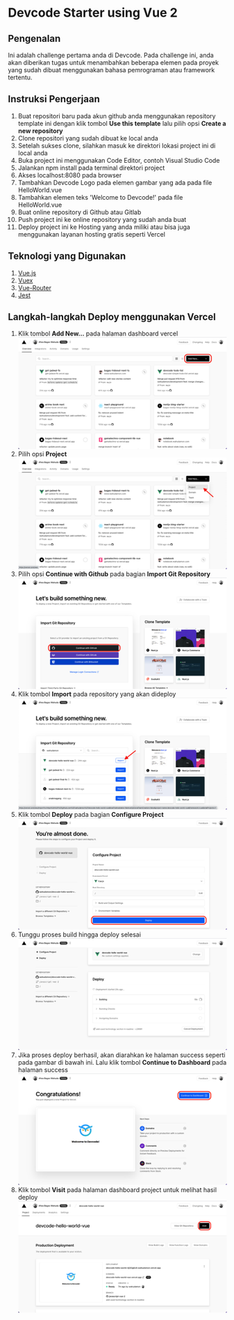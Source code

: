 # Devcode Starter using Vue 2

## Pengenalan

Ini adalah challenge pertama anda di Devcode. Pada challenge ini, anda akan diberikan tugas untuk menambahkan beberapa elemen pada proyek yang sudah dibuat menggunakan bahasa pemrograman atau framework tertentu.

## Instruksi Pengerjaan

1. Buat repositori baru pada akun github anda menggunakan repository template ini dengan klik tombol **Use this template** lalu pilih opsi **Create a new repository**
2. Clone repositori yang sudah dibuat ke local anda
3. Setelah sukses clone, silahkan masuk ke direktori lokasi project ini di local anda
4. Buka project ini menggunakan Code Editor, contoh Visual Studio Code
5. Jalankan npm install pada terminal direktori project
6. Akses localhost:8080 pada browser
7. Tambahkan Devcode Logo pada elemen gambar yang ada pada file HelloWorld.vue
8. Tambahkan elemen teks 'Welcome to Devcode!' pada file HelloWorld.vue
9. Buat online repository di Github atau Gitlab
10. Push project ini ke online repository yang sudah anda buat
11. Deploy project ini ke Hosting yang anda miliki atau bisa juga menggunakan layanan hosting gratis seperti Vercel

## Teknologi yang Digunakan

1. [Vue.js](https://v2.vuejs.org/v2/guide/)
2. [Vuex](https://v3.vuex.vuejs.org/)
3. [Vue-Router](https://v3.router.vuejs.org/guide/#html)
4. [Jest](https://v1.test-utils.vuejs.org/guides/#getting-started)

## Langkah-langkah Deploy menggunakan Vercel

1. Klik tombol **Add New...** pada halaman dashboard vercel
   ![Step 1](deploy-steps/Step-1.png)
2. Pilih opsi **Project**
   ![Step 2](deploy-steps/Step-2.png)
3. Pilih opsi **Continue with Github** pada bagian **Import Git Repository**
   ![Step 3](deploy-steps/Step-3.png)
4. Klik tombol **Import** pada repository yang akan dideploy
   ![Step 4](deploy-steps/Step-4.png)
5. Klik tombol **Deploy** pada bagian **Configure Project**
   ![Step 5](deploy-steps/Step-5.png)
6. Tunggu proses build hingga deploy selesai
   ![Step 6](deploy-steps/Step-6.png)
7. Jika proses deploy berhasil, akan diarahkan ke halaman success seperti pada gambar di bawah ini. Lalu klik tombol **Continue to Dashboard** pada halaman success
   ![Step 7](deploy-steps/Step-7.png)
8. Klik tombol **Visit** pada halaman dashboard project untuk melihat hasil deploy
   ![Step 8](deploy-steps/Step-8.png)
